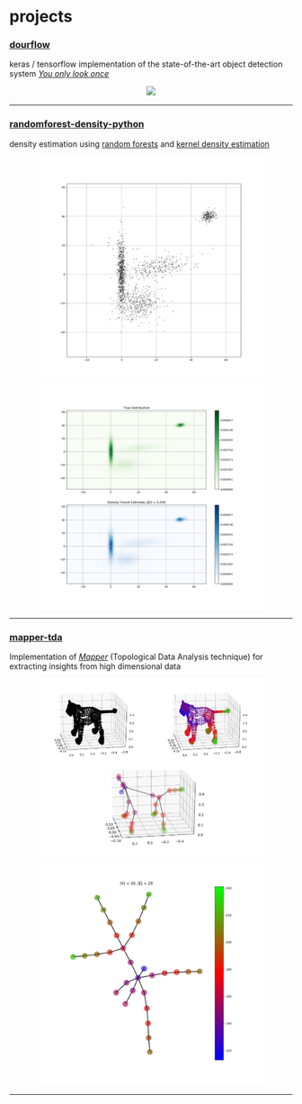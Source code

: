# projects


### [dourflow](https://github.com/ksanjeevan/dourflow)
keras / tensorflow implementation of the state-of-the-art object detection system [_You only look once_](https://pjreddie.com/darknet/yolo/)
<p align="center">
<img src="result_plots/dourflow.gif" width="650px"/>
</p>

------

### [randomforest-density-python](https://github.com/ksanjeevan/randomforest-density-python)
density estimation using [random forests](https://en.wikipedia.org/wiki/Random_forest) and [kernel density estimation](https://en.wikipedia.org/wiki/Kernel_density_estimation)
<p align="center">
<img src="result_plots/density1.png" width="400"/><img src="result_plots/density2.png" width="400px"/>
</p>

------

### [mapper-tda](https://github.com/ksanjeevan/mapper-tda)
Implementation of [_Mapper_](http://www.nature.com/articles/srep01236) (Topological Data Analysis technique) for extracting insights from high dimensional data
<p align="center">
<img src="result_plots/mapper1.png" width="400"/><img src="result_plots/mapper2.png" width="400px"/>
</p>

------